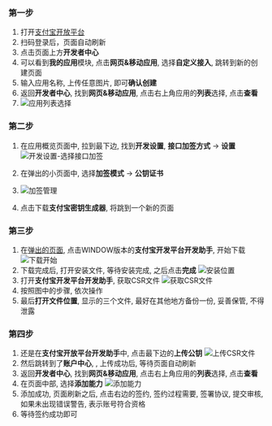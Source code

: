 ### 第一步
1. 打开[支付宝开放平台](https://open.alipay.com/platform/home.htm)
2. 扫码登录后，页面自动刷新
3. 点击页面上方**开发者中心**
4. 可以看到**我的应用**模块, 点击**网页&移动应用**, 选择**自定义接入**, 跳转到新的创建页面
5. 输入应用名称, 上传任意图片, 即可**确认创建**
6. 返回**开发者中心**, 找到**网页&移动应用**, 点击右上角应用的**列表**选择, 点击**查看**
7. ![应用列表选择](https://github.com/the-Rings/financeflow/blob/master/%E5%BA%94%E7%94%A8%E5%88%97%E8%A1%A8%E9%80%89%E6%8B%A9.png)

### 第二步
1. 在应用概览页面中, 拉到最下边, 找到**开发设置**, **接口加签方式** -> **设置**
![开发设置-选择接口加签](https://github.com/the-Rings/financeflow/blob/master/%E5%BC%80%E5%8F%91%E8%AE%BE%E7%BD%AE-%E9%80%89%E6%8B%A9%E6%8E%A5%E5%8F%A3%E5%8A%A0%E7%AD%BE.png)
2. 在弹出的小页面中, 选择**加签模式** -> **公钥证书**
3. ![加签管理](https://github.com/the-Rings/financeflow/blob/master/%E5%8A%A0%E7%AD%BE%E7%AE%A1%E7%90%86-%E4%B8%8B%E8%BD%BD%E6%94%AF%E4%BB%98%E5%AE%9D%E5%AF%86%E9%92%A5%E7%94%9F%E6%88%90%E5%99%A8.png)

4. 点击下载**支付宝密钥生成器**, 将跳到一个新的页面

### 第三步
1. 在[弹出的页面](https://opendocs.alipay.com/open/291/106097/), 点击WINDOW版本的**支付宝开发平台开发助手**, 开始下载
![下载开始](https://github.com/the-Rings/financeflow/blob/master/%E4%B8%8B%E8%BD%BD%E5%BC%80%E5%A7%8B.png)
2. 下载完成后, 打开安装文件, 等待安装完成, 之后点击**完成**
![安装位置](https://github.com/the-Rings/financeflow/blob/master/%E5%AE%89%E8%A3%85%E4%BD%8D%E7%BD%AE.png)
3. 打开**支付宝开发平台开发助手**, 获取CSR文件
![获取CSR文件](https://github.com/the-Rings/financeflow/blob/master/%E8%8E%B7%E5%8F%96CSR%E6%96%87%E4%BB%B6.png)
4. 按照图中的步骤, 依次操作
4. 最后**打开文件位置**, 显示的三个文件, 最好在其他地方备份一份, 妥善保管, 不得泄露

### 第四步
1. 还是在**支付宝开放平台开发助手**中, 点击最下边的**上传公钥**
![上传CSR文件](https://github.com/the-Rings/financeflow/blob/master/%E4%B8%8A%E4%BC%A0CSR%E6%96%87%E4%BB%B6.png)
2. 然后跳转到了**账户中心**, , 上传成功后, 等待页面自动刷新
3. 返回**开发者中心**, 找到**网页&移动应用**, 点击右上角应用的**列表**选择, 点击**查看**
4. 在页面中部, 选择**添加能力**
![添加能力](https://github.com/the-Rings/financeflow/blob/master/%E6%B7%BB%E5%8A%A0%E8%83%BD%E5%8A%9B.png)
5. 添加成功, 页面刷新之后, 点击右边的签约, 签约过程需要, 签署协议, 提交审核, 如果未出现错误警告, 表示账号符合资格
6. 等待签约成功即可


